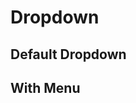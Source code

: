<script setup>
import DropdownExample from './dropdown/examples/DropdownExample.vue'
import DropdownMenuExample from './dropdown/examples/DropdownMenuExample.vue'
</script>

# Dropdown

## Default Dropdown
<DropdownExample />

## With Menu
<DropdownMenuExample />
